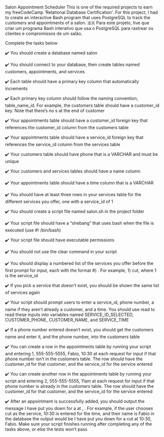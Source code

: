 Salon Appointment Scheduler
This is one of the required projects to earn my freeCodeCamp 'Relational Database Certification'.
For this project, I had to create an interactive Bash program that uses PostgreSQL to track the customers and appointments of a salon.
🇧🇷 Para este projeto, tive que criar um programa Bash interativo que usa o PostgreSQL para rastrear os clientes e compromissos de um salão.

Complete the tasks below

✔️ You should create a database named salon

✔️ You should connect to your database, then create tables named customers, appointments, and services

✔️ Each table should have a primary key column that automatically increments

✔️ Each primary key column should follow the naming convention, table_name_id. For example, the customers table should have a customer_id key. Note that there’s no s at the end of customer

✔️ Your appointments table should have a customer_id foreign key that references the customer_id column from the customers table

✔️ Your appointments table should have a service_id foreign key that references the service_id column from the services table

✔️ Your customers table should have phone that is a VARCHAR and must be unique

✔️ Your customers and services tables should have a name column

✔️ Your appointments table should have a time column that is a VARCHAR

✔️ You should have at least three rows in your services table for the different services you offer, one with a service_id of 1

✔️ You should create a script file named salon.sh in the project folder

✔️ Your script file should have a “shebang” that uses bash when the file is executed (use #! /bin/bash)

✔️ Your script file should have executable permissions

✔️ You should not use the clear command in your script

✔️ You should display a numbered list of the services you offer before the first prompt for input, each with the format #) . For example, 1) cut, where 1 is the service_id

✔️ If you pick a service that doesn't exist, you should be shown the same list of services again

✔️ Your script should prompt users to enter a service_id, phone number, a name if they aren’t already a customer, and a time. You should use read to read these inputs into variables named SERVICE_ID_SELECTED, CUSTOMER_PHONE, CUSTOMER_NAME, and SERVICE_TIME

✔️ If a phone number entered doesn’t exist, you should get the customers name and enter it, and the phone number, into the customers table

✔️ You can create a row in the appointments table by running your script and entering 1, 555-555-5555, Fabio, 10:30 at each request for input if that phone number isn’t in the customers table. The row should have the customer_id for that customer, and the service_id for the service entered

✔️ You can create another row in the appointments table by running your script and entering 2, 555-555-5555, 11am at each request for input if that phone number is already in the customers table. The row should have the customer_id for that customer, and the service_id for the service entered

✔️ After an appointment is successfully added, you should output the message I have put you down for a at , . For example, if the user chooses cut as the service, 10:30 is entered for the time, and their name is Fabio in the database the output would be I have put you down for a cut at 10:30, Fabio. Make sure your script finishes running after completing any of the tasks above, or else the tests won't pass
